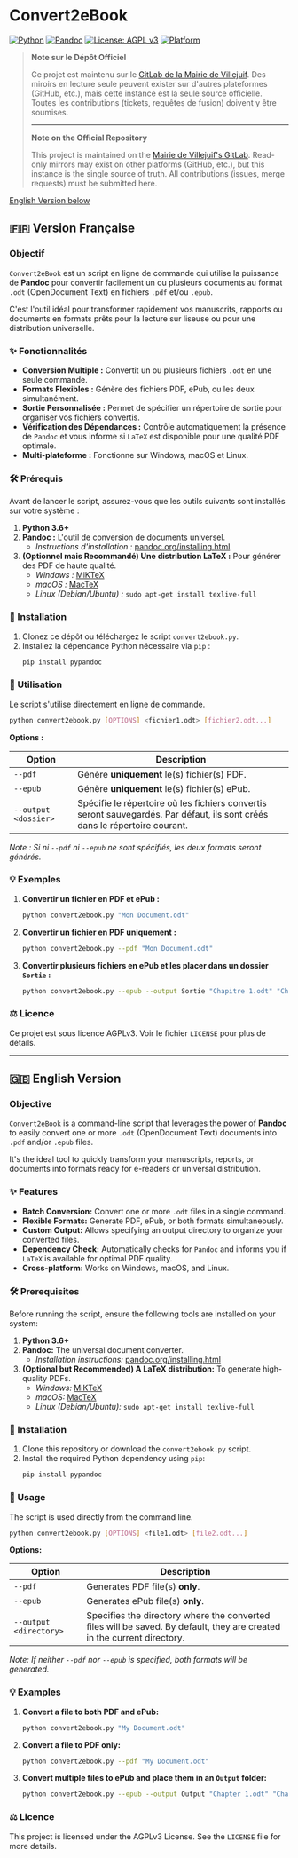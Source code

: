# Convert2eBook

[![Python](https://img.shields.io/badge/Python-3.6%2B-blue.svg?style=for-the-badge&logo=python&logoColor=white)](https://www.python.org/)
[![Pandoc](https://img.shields.io/badge/Pandoc-Required-yellow.svg?style=for-the-badge&logo=pandoc)](https://pandoc.org/)
[![License: AGPL v3](https://img.shields.io/badge/License-AGPLv3-blue.svg?style=for-the-badge)](https://www.gnu.org/licenses/agpl-3.0)
[![Platform](https://img.shields.io/badge/Platform-Linux%20%7C%20macOS%20%7C%20Windows-lightgrey.svg?style=for-the-badge&logo=linux)](https://www.linux.org/)

> **Note sur le Dépôt Officiel**
>
> Ce projet est maintenu sur le [GitLab de la Mairie de Villejuif](https://gitlab.villejuif.fr/J-COQBLIN/convert2ebook). Des miroirs en lecture seule peuvent exister sur d'autres plateformes (GitHub, etc.), mais cette instance est la seule source officielle. Toutes les contributions (tickets, requêtes de fusion) doivent y être soumises.
>
> ---
>
> **Note on the Official Repository**
>
> This project is maintained on the [Mairie de Villejuif's GitLab](https://gitlab.villejuif.fr/J-COQBLIN/convert2ebook). Read-only mirrors may exist on other platforms (GitHub, etc.), but this instance is the single source of truth. All contributions (issues, merge requests) must be submitted here.

[English Version below](#english-version)

## 🇫🇷 Version Française

### Objectif
`Convert2eBook` est un script en ligne de commande qui utilise la puissance de **Pandoc** pour convertir facilement un ou plusieurs documents au format `.odt` (OpenDocument Text) en fichiers `.pdf` et/ou `.epub`.

C'est l'outil idéal pour transformer rapidement vos manuscrits, rapports ou documents en formats prêts pour la lecture sur liseuse ou pour une distribution universelle.

### ✨ Fonctionnalités
- **Conversion Multiple :** Convertit un ou plusieurs fichiers `.odt` en une seule commande.
- **Formats Flexibles :** Génère des fichiers PDF, ePub, ou les deux simultanément.
- **Sortie Personnalisée :** Permet de spécifier un répertoire de sortie pour organiser vos fichiers convertis.
- **Vérification des Dépendances :** Contrôle automatiquement la présence de `Pandoc` et vous informe si `LaTeX` est disponible pour une qualité PDF optimale.
- **Multi-plateforme :** Fonctionne sur Windows, macOS et Linux.

### 🛠️ Prérequis
Avant de lancer le script, assurez-vous que les outils suivants sont installés sur votre système :

1.  **Python 3.6+**
2.  **Pandoc :** L'outil de conversion de documents universel.
    -   *Instructions d'installation :* [pandoc.org/installing.html](https://pandoc.org/installing.html)
3.  **(Optionnel mais Recommandé) Une distribution LaTeX :** Pour générer des PDF de haute qualité.
    -   *Windows :* [MiKTeX](https://miktex.org/)
    -   *macOS :* [MacTeX](https://www.tug.org/mactex/)
    -   *Linux (Debian/Ubuntu) :* `sudo apt-get install texlive-full`

### 🚀 Installation
1.  Clonez ce dépôt ou téléchargez le script `convert2ebook.py`.
2.  Installez la dépendance Python nécessaire via `pip` :
    ```bash
    pip install pypandoc
    ```

### 📖 Utilisation
Le script s'utilise directement en ligne de commande.

```bash
python convert2ebook.py [OPTIONS] <fichier1.odt> [fichier2.odt...]
```

**Options :**

| Option | Description |
|---|---|
| `--pdf` | Génère **uniquement** le(s) fichier(s) PDF. |
| `--epub` | Génère **uniquement** le(s) fichier(s) ePub. |
| `--output <dossier>` | Spécifie le répertoire où les fichiers convertis seront sauvegardés. Par défaut, ils sont créés dans le répertoire courant. |

*Note : Si ni `--pdf` ni `--epub` ne sont spécifiés, les deux formats seront générés.*

### 💡 Exemples

1.  **Convertir un fichier en PDF et ePub :**
    ```bash
    python convert2ebook.py "Mon Document.odt"
    ```

2.  **Convertir un fichier en PDF uniquement :**
    ```bash
    python convert2ebook.py --pdf "Mon Document.odt"
    ```

3.  **Convertir plusieurs fichiers en ePub et les placer dans un dossier `Sortie` :**
    ```bash
    python convert2ebook.py --epub --output Sortie "Chapitre 1.odt" "Chapitre 2.odt"
    ```

### ⚖️ Licence
Ce projet est sous licence AGPLv3. Voir le fichier `LICENSE` pour plus de détails.

---
<a name="english-version"></a>

## 🇬🇧 English Version

### Objective
`Convert2eBook` is a command-line script that leverages the power of **Pandoc** to easily convert one or more `.odt` (OpenDocument Text) documents into `.pdf` and/or `.epub` files.

It's the ideal tool to quickly transform your manuscripts, reports, or documents into formats ready for e-readers or universal distribution.

### ✨ Features
- **Batch Conversion:** Convert one or more `.odt` files in a single command.
- **Flexible Formats:** Generate PDF, ePub, or both formats simultaneously.
- **Custom Output:** Allows specifying an output directory to organize your converted files.
- **Dependency Check:** Automatically checks for `Pandoc` and informs you if `LaTeX` is available for optimal PDF quality.
- **Cross-platform:** Works on Windows, macOS, and Linux.

### 🛠️ Prerequisites
Before running the script, ensure the following tools are installed on your system:

1.  **Python 3.6+**
2.  **Pandoc:** The universal document converter.
    -   *Installation instructions:* [pandoc.org/installing.html](https://pandoc.org/installing.html)
3.  **(Optional but Recommended) A LaTeX distribution:** To generate high-quality PDFs.
    -   *Windows:* [MiKTeX](https://miktex.org/)
    -   *macOS:* [MacTeX](https://www.tug.org/mactex/)
    -   *Linux (Debian/Ubuntu):* `sudo apt-get install texlive-full`

### 🚀 Installation
1.  Clone this repository or download the `convert2ebook.py` script.
2.  Install the required Python dependency using `pip`:
    ```bash
    pip install pypandoc
    ```

### 📖 Usage
The script is used directly from the command line.

```bash
python convert2ebook.py [OPTIONS] <file1.odt> [file2.odt...]
```

**Options:**

| Option | Description |
|---|---|
| `--pdf` | Generates PDF file(s) **only**. |
| `--epub` | Generates ePub file(s) **only**. |
| `--output <directory>` | Specifies the directory where the converted files will be saved. By default, they are created in the current directory. |

*Note: If neither `--pdf` nor `--epub` is specified, both formats will be generated.*

### 💡 Examples

1.  **Convert a file to both PDF and ePub:**
    ```bash
    python convert2ebook.py "My Document.odt"
    ```

2.  **Convert a file to PDF only:**
    ```bash
    python convert2ebook.py --pdf "My Document.odt"
    ```

3.  **Convert multiple files to ePub and place them in an `Output` folder:**
    ```bash
    python convert2ebook.py --epub --output Output "Chapter 1.odt" "Chapter 2.odt"
    ```

### ⚖️ Licence
This project is licensed under the AGPLv3 License. See the `LICENSE` file for more details.